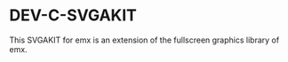 DEV-C-SVGAKIT
=============

This SVGAKIT for emx is an extension of the fullscreen graphics library of emx.

